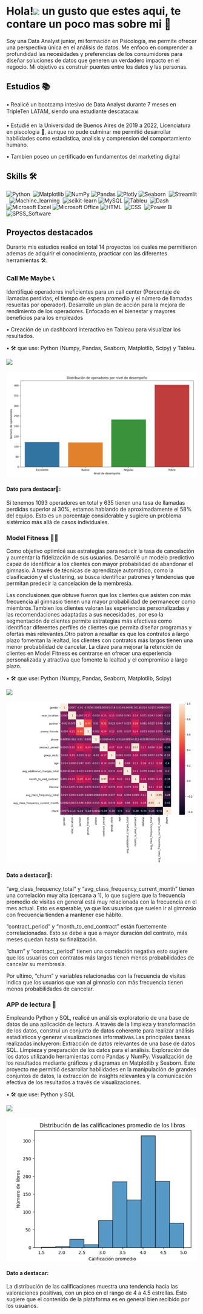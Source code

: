 # Hola!<img src="https://media.giphy.com/media/hvRJCLFzcasrR4ia7z/giphy.gif" width="35"> un gusto que estes aqui, te contare un poco mas sobre mi 💫
Soy una Data Analyst junior, mi formación en Psicología, me permite ofrecer una perspectiva única en el análisis de datos. Me enfoco en comprender a profundidad las necesidades y preferencias de los consumidores para diseñar soluciones de datos que generen un verdadero impacto en el negocio. Mi objetivo es construir puentes entre los datos y las personas.

## Estudios 📚
• Realicé un bootcamp intesivo de Data Analyst durante 7 meses en TripleTen LATAM, siendo una estudiante descataca📊

• Estudié en la Universidad de Buenos Aires de 2019 a 2022, Licenciatura en piscologia 🧠, aunque no pude culminar me permitió desarrollar habilidades como estadistica, analisis y comprension del comportamiento humano.

• Tambien poseo un certificado en fundamentos del marketing digital

## Skills 🛠️

![Python](https://img.shields.io/badge/python-3670A0?style=for-the-badge&logo=python&logoColor=ffdd54)&nbsp;
![Matplotlib](https://img.shields.io/badge/Matplotlib-%23ffffff.svg?style=for-the-badge&logo=Matplotlib&logoColor=black)
![NumPy](https://img.shields.io/badge/numpy-%23013243.svg?style=for-the-badge&logo=numpy&logoColor=white)
![Pandas](https://img.shields.io/badge/pandas-%23150458.svg?style=for-the-badge&logo=pandas&logoColor=white)
![Plotly](https://img.shields.io/badge/Plotly-%233F4F75.svg?style=for-the-badge&logo=plotly&logoColor=white)
![Seaborn](https://img.shields.io/badge/Seaborn-9933CC.svg?style=for-the-badge&logo=Seaborn&logoColor=white)&nbsp;
![Streamlit](https://img.shields.io/badge/Streamlit-CB2029.svg?style=for-the-badge&logo=Streamlit&logoColor=white)&nbsp;
![Machine_learning](https://img.shields.io/badge/Machine_learning-%23Clojure.svg?style=for-the-badge&logo=Machine_learning&logoColor=white)&nbsp;
![scikit-learn](https://img.shields.io/badge/scikit--learn-%23F7931E.svg?style=for-the-badge&logo=scikit-learn&logoColor=white)
![MySQL](https://img.shields.io/badge/mysql-4479A1.svg?style=for-the-badge&logo=mysql&logoColor=white)
![Tableu](https://img.shields.io/badge/Tableu-D70A53.svg?style=for-the-badge&logo=Tableu&logoColor=white)&nbsp;
![Dash](https://img.shields.io/badge/Dash-%2388171A.svg?style=for-the-badge&logo=Dash&logoColor=white)&nbsp;
![Microsoft Excel](https://img.shields.io/badge/Microsoft_Excel-217346?style=for-the-badge&logo=microsoft-excel&logoColor=white)
![Microsoft Office](https://img.shields.io/badge/Microsoft_Office-D83B01?style=for-the-badge&logo=microsoft-office&logoColor=white)
![HTML](https://img.shields.io/badge/html-3DDC84.svg?style=for-the-badge&logo=html&logoColor=white)&nbsp;
![CSS](https://img.shields.io/badge/css-%231572B6.svg?style=for-the-badge&logo=css&logoColor=white)&nbsp;
![Power Bi](https://img.shields.io/badge/power_bi-F2C811?style=for-the-badge&logo=powerbi&logoColor=black)
![SPSS_Software](https://img.shields.io/badge/SPSS_Software-%232C5263.svg?style=for-the-badge&logo=SPSS_Software&logoColor=white)&nbsp;

## Proyectos destacados 
Durante mis estudios realicé en total 14 proyectos los cuales me permitieron ademas de adquirir el conocimiento, practicar con las diferentes herramientas 🛠️. 
### Call Me Maybe 📞
Identifiqué operadores ineficientes para un call center (Porcentaje de llamadas perdidas, el tiempo de espera promedio y el número de llamadas resueltas por operador). Desarrollé un plan de acción para la mejora de rendimiento de los operadores. Enfocado en el bienestar y mayores beneficios para los empleados 

• Creación de un dashboard interactivo en Tableau para visualizar los resultados. 

• 🛠️ que use: Python (Numpy, Pandas, Seaborn, Matplotlib, Scipy) y Tableu.

 <a href="https://drive.google.com/drive/folders/1WpDE0LrWlR1Q3MQYN6jtaozbe4EBrrjR"><img src="https://img.shields.io/badge/-Presentacion%20%20-9933CC?style=flat&logoColor=white"/></a>

<img src="Captura de pantalla 2025-01-12 143346.png">

#### Dato para destacar💫: 
Si tenemos 1093 operadores en total y 635 tienen una tasa de llamadas perdidas superior al 30%,
estamos hablando de aproximadamente el 58% del equipo. Esto es un porcentaje considerable y
sugiere un problema sistémico más allá de casos individuales.

### Model Fitness 🏋️‍♀️
Como objetivo optimicé sus estrategias para reducir la tasa de cancelación y aumentar la fidelización de sus usuarios. Desarrollé un modelo predictivo capaz de identificar a los clientes con mayor probabilidad de abandonar el gimnasio. A través de técnicas de aprendizaje automático, como la clasificación y el clustering, se busca identificar patrones y tendencias que permitan predecir la cancelación de la membresía.

Las conclusiones que obtuve fueron que los clientes que asisten con más frecuencia al gimnasio tienen una mayor probabilidad de permanecer como miembros.Tambien los clientes valoran las experiencias personalizadas y las recomendaciones adaptadas a sus necesidades, por eso la segmentación de clientes permite estrategias más efectivas como identificar diferentes perfiles de clientes que permita diseñar programas y ofertas más relevantes.Otro patron a resaltar es que los contratos a largo plazo fomentan la lealtad, los clientes con contratos más largos tienen una menor probabilidad de cancelar. La clave para mejorar la retención de clientes en Model Fitness es centrarse en ofrecer una experiencia personalizada y atractiva que fomente la lealtad y el compromiso a largo plazo.

• 🛠️ que use: Python (Numpy, Pandas, Seaborn, Matplotlib, Scipy)

<a href="https://github.com/reynacon-git/Pronostico-y-predicciones"><img src="https://img.shields.io/badge/-Proyecto%20%20-D70A53?style=flat&logoColor=white"/></a>

<img src="model_fitness_grafico.png">

#### Dato a destacar💫:
“avg_class_frequency_total” y “avg_class_frequency_current_month” tienen una correlación muy alta (cercana a 1), lo que sugiere que la frecuencia promedio de visitas en general está muy relacionada con la frecuencia en el mes actual. Esto es esperable, ya que los usuarios que suelen ir al gimnasio con frecuencia tienden a mantener ese hábito.

“contract_period” y “month_to_end_contract” están fuertemente correlacionadas. Esto se debe a que a mayor duración del contrato, más meses quedan hasta su finalización.


“churn” y “contract_period” tienen una correlación negativa esto sugiere que los usuarios con contratos más largos tienen menos probabilidades de cancelar su membresía.

Por ultimo, “churn” y variables relacionadas con la frecuencia de visitas indica que los usuarios que van al gimnasio con más frecuencia tienen menos probabilidades de cancelar.


### APP de lectura 📖
Empleando Python y SQL, realicé un análisis exploratorio de una base de datos de una aplicación de lectura. A través de la limpieza y transformación de los datos, construí un conjunto de datos coherente para realizar análisis estadísticos y generar visualizaciones informativas.Las principales tareas realizadas incluyeron:
Extracción de datos relevantes de una base de datos SQL.
Limpieza y preparación de los datos para el análisis.
Exploración de los datos utilizando herramientas como Pandas y NumPy.
Visualización de los resultados mediante gráficos y diagramas en Matplotlib y Seaborn.
Este proyecto me permitió desarrollar habilidades en la manipulación de grandes conjuntos de datos, la extracción de insights relevantes y la comunicación efectiva de los resultados a través de visualizaciones.

• 🛠️ que use: Python y SQL

<a href="https://github.com/reynacon-git/APP-de-libros-con-SQL-"><img src="https://img.shields.io/badge/-Proyecto%20%20-3DDC84?style=flat&logoColor=white"/></a>

<img src="sql_libros.png">

#### Dato a destacar:
La distribución de las calificaciones muestra una tendencia hacia las valoraciones positivas, con un
pico en el rango de 4 a 4.5 estrellas. Esto sugiere que el contenido de la plataforma es en general bien recibido por los usuarios.
